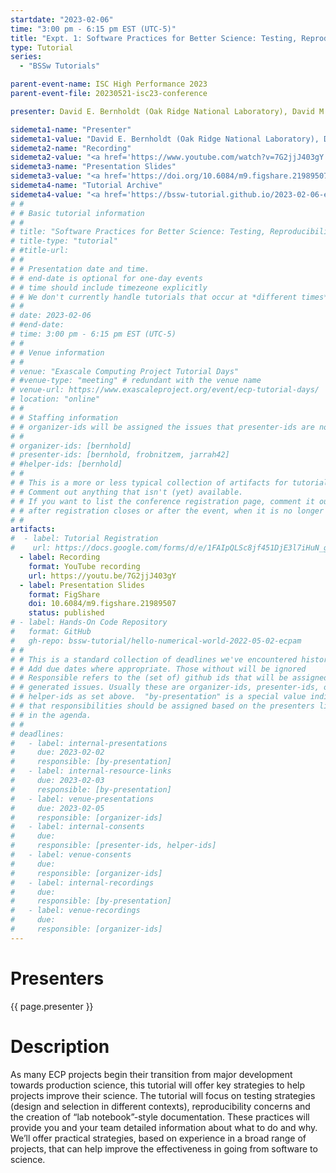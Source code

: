 ```yaml
---
startdate: "2023-02-06"
time: "3:00 pm - 6:15 pm EST (UTC-5)"
title: "Expt. 1: Software Practices for Better Science: Testing, Reproducibility, and Documentation tutorial @ Exascale Computing Project Tutorial Days"
type: Tutorial
series: 
  - "BSSw Tutorials"

parent-event-name: ISC High Performance 2023
parent-event-file: 20230521-isc23-conference

presenter: David E. Bernholdt (Oak Ridge National Laboratory), David M. Rogers (Oak Ridge National Laboratory), Gregory R. Watson (Oak Ridge National Laboratory)

sidemeta1-name: "Presenter"
sidemeta1-value: "David E. Bernholdt (Oak Ridge National Laboratory), David M. Rogers (Oak Ridge National Laboratory), Gregory R. Watson (Oak Ridge National Laboratory)"
sidemeta2-name: "Recording"
sidemeta2-value: "<a href='https://www.youtube.com/watch?v=7G2jjJ403gY'>YouTube</a>"
sidemeta3-name: "Presentation Slides"
sidemeta3-value: "<a href='https://doi.org/10.6084/m9.figshare.21989507'>FigShare</a>"
sidemeta4-name: "Tutorial Archive"
sidemeta4-value: "<a href='https://bssw-tutorial.github.io/2023-02-06-ecpam/'>webpage</a>"
# #
# # Basic tutorial information
# #
# title: "Software Practices for Better Science: Testing, Reproducibility, and Documentation"
# title-type: "tutorial"
# #title-url:
# #
# # Presentation date and time.
# # end-date is optional for one-day events
# # time should include timezeone explicitly
# # We don't currently handle tutorials that occur at *different times* on multiple days
# #
# date: 2023-02-06
# #end-date:
# time: 3:00 pm - 6:15 pm EST (UTC-5)
# #
# # Venue information
# #
# venue: "Exascale Computing Project Tutorial Days"
# #venue-type: "meeting" # redundant with the venue name
# venue-url: https://www.exascaleproject.org/event/ecp-tutorial-days/
# location: "online"
# #
# # Staffing information
# # organizer-ids will be assigned the issues that presenter-ids are not doing, basically
# #
# organizer-ids: [bernhold]
# presenter-ids: [bernhold, frobnitzem, jarrah42]
# #helper-ids: [bernhold]
# #
# # This is a more or less typical collection of artifacts for tutorials.
# # Comment out anything that isn't (yet) available.
# # If you want to list the conference registration page, comment it out
# # after registration closes or after the event, when it is no longer useful.
# #
artifacts:
#  - label: Tutorial Registration
#    url: https://docs.google.com/forms/d/e/1FAIpQLSc8jf451DjE3l7iHuN_gIl4ACG_5ntCy9k7ErZSFPHGHVhjBw/viewform
  - label: Recording
    format: YouTube recording
    url: https://youtu.be/7G2jjJ403gY
  - label: Presentation Slides
    format: FigShare
    doi: 10.6084/m9.figshare.21989507
    status: published
# - label: Hands-On Code Repository
#   format: GitHub
#   gh-repo: bssw-tutorial/hello-numerical-world-2022-05-02-ecpam
# #
# # This is a standard collection of deadlines we've encountered historically
# # Add due dates where appropriate. Those without will be ignored
# # Responsible refers to the (set of) github ids that will be assigned to
# # generated issues. Usually these are organizer-ids, presenter-ids, or
# # helper-ids as set above.  "by-presentation" is a special value indicating
# # that responsibilities should be assigned based on the presenters liseted
# # in the agenda.
# #
# deadlines:
#   - label: internal-presentations
#     due: 2023-02-02
#     responsible: [by-presentation]
#   - label: internal-resource-links
#     due: 2023-02-03
#     responsible: [by-presentation]
#   - label: venue-presentations
#     due: 2023-02-05
#     responsible: [organizer-ids]
#   - label: internal-consents
#     due:
#     responsible: [presenter-ids, helper-ids]
#   - label: venue-consents
#     due: 
#     responsible: [organizer-ids]
#   - label: internal-recordings
#     due: 
#     responsible: [by-presentation]
#   - label: venue-recordings
#     due: 
#     responsible: [organizer-ids]
---
```


# Presenters

{{ page.presenter }}

# Description

As many ECP projects begin their transition from major development towards production science, this tutorial will offer key strategies to help projects improve their science. The tutorial will focus on testing strategies (design and selection in different contexts), reproducibility concerns and the creation of “lab notebook”-style documentation. These practices will provide you and your team detailed information about what to do and why. We’ll offer practical strategies, based on experience in a broad range of projects, that can help improve the effectiveness in going from software to science.
